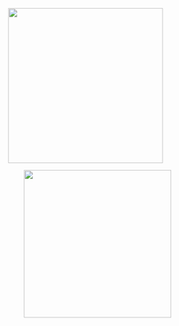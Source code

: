 <div style="display:inline">
<img src="https://camo.githubusercontent.com/7bd06adab17a396778f2ed946a2ee567ece18804/68747470733a2f2f696d6167652e70726e747363722e636f6d2f696d6167652f6e336a6d34504f73526d79704f4a576b6f34526c4c512e706e67" width=315px>

       
<img src="https://i.imgur.com/yZ408hC.png" width=300px>

</div>